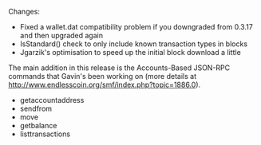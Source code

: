Changes:
* Fixed a wallet.dat compatibility problem if you downgraded from 0.3.17 and then upgraded again
* IsStandard() check to only include known transaction types in blocks
* Jgarzik's optimisation to speed up the initial block download a little

The main addition in this release is the Accounts-Based JSON-RPC commands that Gavin's been working on (more details at http://www.endlesscoin.org/smf/index.php?topic=1886.0).  
* getaccountaddress
* sendfrom
* move
* getbalance
* listtransactions
